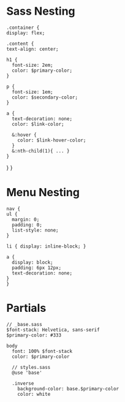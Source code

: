 # Sass Nesting

    .container {
    display: flex;

    .content {
    text-align: center;

    h1 {
      font-size: 2em;
      color: $primary-color;
    }

    p {
      font-size: 1em;
      color: $secondary-color;
    }

    a {
      text-decoration: none;
      color: $link-color;

      &:hover {
        color: $link-hover-color;
      }
      &:nth-child(1){ ... }
    }

}
}

# Menu Nesting

    nav {
    ul {
      margin: 0;
      padding: 0;
      list-style: none;
    }

    li { display: inline-block; }

    a {
      display: block;
      padding: 6px 12px;
      text-decoration: none;
    }
    }


# Partials
    // _base.sass
    $font-stack: Helvetica, sans-serif
    $primary-color: #333

    body
      font: 100% $font-stack
      color: $primary-color

      // styles.sass
      @use 'base'

      .inverse
        background-color: base.$primary-color
        color: white
